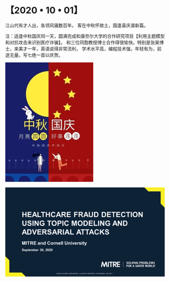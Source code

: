 # 【2020 • 10 • 01】

江山代有才人出，各领风骚数百年。 
客在中秋怀故土，国逢喜庆谱新篇。

注：适逢中秋国庆同一天，圆满完成和康奈尔大学的合作研究项目【利用主题模型和对抗攻击来识别医疗诈骗】。
和三位同胞教授博士合作得很愉快。特别是张昊博士，来美才一年，英语说得非常流利，
学术水平高，编程技术强，年轻有为，前途无量。写七绝一首以庆贺。

![](32a.jpg)

![](32b.png)